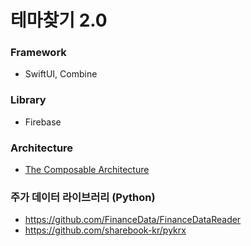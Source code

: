 # 테마찾기 2.0

### Framework
- SwiftUI, Combine

### Library
- Firebase

### Architecture
- [The Composable Architecture](https://github.com/pointfreeco/swift-composable-architecture)


### 주가 데이터 라이브러리 (Python)
- https://github.com/FinanceData/FinanceDataReader
- https://github.com/sharebook-kr/pykrx
